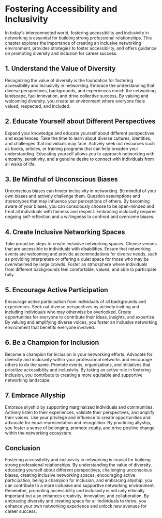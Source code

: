 # Fostering Accessibility and Inclusivity

In today's interconnected world, fostering accessibility and inclusivity in networking is essential for building strong professional relationships. This chapter explores the importance of creating an inclusive networking environment, provides strategies to foster accessibility, and offers guidance on promoting diversity and inclusion for career success.

## 1\. Understand the Value of Diversity

Recognizing the value of diversity is the foundation for fostering accessibility and inclusivity in networking. Embrace the understanding that diverse perspectives, backgrounds, and experiences enrich the networking landscape, fuel innovation, and drive collective success. By valuing and welcoming diversity, you create an environment where everyone feels valued, respected, and included.

## 2\. Educate Yourself about Different Perspectives

Expand your knowledge and educate yourself about different perspectives and experiences. Take the time to learn about diverse cultures, identities, and challenges that individuals may face. Actively seek out resources such as books, articles, or training programs that can help broaden your understanding. Educating yourself allows you to approach networking with empathy, sensitivity, and a genuine desire to connect with individuals from all walks of life.

## 3\. Be Mindful of Unconscious Biases

Unconscious biases can hinder inclusivity in networking. Be mindful of your own biases and actively challenge them. Question assumptions and stereotypes that may influence your perceptions of others. By becoming aware of your biases, you can consciously choose to be open-minded and treat all individuals with fairness and respect. Embracing inclusivity requires ongoing self-reflection and a willingness to confront and overcome biases.

## 4\. Create Inclusive Networking Spaces

Take proactive steps to create inclusive networking spaces. Choose venues that are accessible to individuals with disabilities. Ensure that networking events are welcoming and provide accommodations for diverse needs, such as providing interpreters or offering a quiet space for those who may be overwhelmed by large crowds. Foster an atmosphere where individuals from different backgrounds feel comfortable, valued, and able to participate fully.

## 5\. Encourage Active Participation

Encourage active participation from individuals of all backgrounds and experiences. Seek out diverse perspectives by actively inviting and including individuals who may otherwise be overlooked. Create opportunities for everyone to contribute their ideas, insights, and expertise. By valuing and amplifying diverse voices, you foster an inclusive networking environment that benefits everyone involved.

## 6\. Be a Champion for Inclusion

Become a champion for inclusion in your networking efforts. Advocate for diversity and inclusivity within your professional networks and encourage others to do the same. Promote events, organizations, and initiatives that prioritize accessibility and inclusivity. By taking an active role in fostering inclusion, you contribute to creating a more equitable and supportive networking landscape.

## 7\. Embrace Allyship

Embrace allyship by supporting marginalized individuals and communities. Actively listen to their experiences, validate their perspectives, and amplify their voices. Use your privilege and influence to create opportunities and advocate for equal representation and recognition. By practicing allyship, you foster a sense of belonging, promote equity, and drive positive change within the networking ecosystem.

## Conclusion

Fostering accessibility and inclusivity in networking is crucial for building strong professional relationships. By understanding the value of diversity, educating yourself about different perspectives, challenging unconscious biases, creating inclusive networking spaces, encouraging active participation, being a champion for inclusion, and embracing allyship, you can contribute to a more inclusive and supportive networking environment. Remember, promoting accessibility and inclusivity is not only ethically important but also enhances creativity, innovation, and collaboration. By embracing diversity and creating space for all individuals to thrive, you enhance your own networking experience and unlock new avenues for career success.

